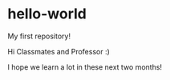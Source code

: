 # hello-world
My first repository!

Hi Classmates and Professor :)

I hope we learn a lot in these next two months!
